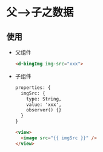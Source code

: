 # 父-->子之数据

## 使用

- 父组件

    ```html
    <d-bingImg img-src="xxx">
    ```

- 子组件

    ```html
    properties: {
      imgSrc: {
        type: String,
        value: 'xxx',
        observer() {}
      }
    }
    ```

    ```html
    <view>
      <image src="{{ imgSrc }}" />
    </view>
    ```
